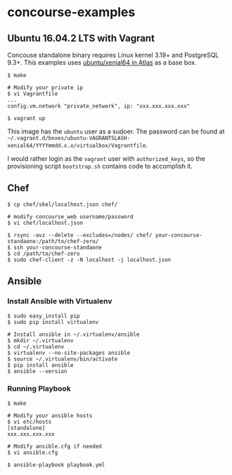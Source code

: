 # concourse-examples

## Ubuntu 16.04.2 LTS with Vagrant

Concouse standalone binary requires Linux kernel 3.19+ and PostgreSQL 9.3+. This examples uses [ubuntu/xenial64 in Atlas](https://atlas.hashicorp.com/ubuntu/boxes/xenial64) as a base box.

    $ make

    # Modify your private ip
    $ vi Vagrantfile
    ...
    config.vm.network "private_network", ip: "xxx.xxx.xxx.xxx"

    $ vagrant up

This image has the `ubuntu` user as a sudoer. The password can be found at `~/.vagrant.d/boxes/ubuntu-VAGRANTSLASH-xenial64/YYYYmmdd.x.x/virtualbox/Vagrantfile`.

I would rather login as the `vagrant` user with `authorized_keys`, so the provisioning script `bootstrap.sh` contains code to accomplish it.

## Chef

    $ cp chef/skel/localhost.json chef/

    # modify concourse_web username/password
    $ vi chef/localhost.json

    $ rsync -avz --delete --excludes=/nodes/ chef/ your-concourse-standaone:/path/to/chef-zero/
    $ ssh your-concourse-standaone
    $ cd /path/to/chef-zero
    $ sudo chef-client -z -N localhost -j localhost.json

## Ansible

### Install Ansible with Virtualenv

    $ sudo easy_install pip
    $ sudo pip install virtualenv

    # Install ansible in ~/.virtualenv/ansible
    $ mkdir ~/.virtualenv
    $ cd ~/.virtualenv
    $ virtualenv --no-site-packages ansible
    $ source ~/.virtualenv/bin/activate
    $ pip install ansible
    $ ansible --version

### Running Playbook

    $ make

    # Modify your ansible hosts
    $ vi etc/hosts
    [standalone]
    xxx.xxx.xxx.xxx

    # Modify ansible.cfg if needed
    $ vi ansible.cfg

    $ ansible-playbook playbook.yml

